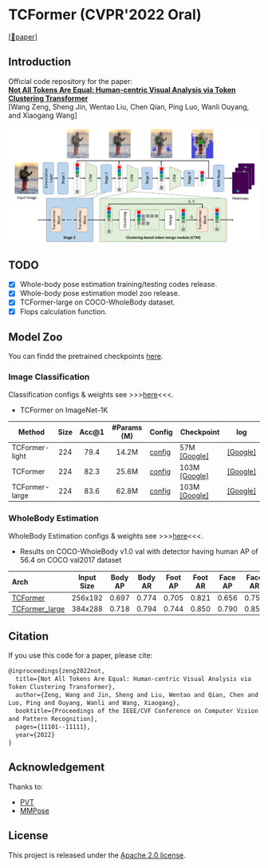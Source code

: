 # TCFormer (CVPR'2022 Oral)

\[[📜paper](https://arxiv.org/abs/2204.08680)\]

## Introduction

Official code repository for the paper:  
[**Not All Tokens Are Equal: Human-centric Visual Analysis via Token Clustering Transformer**](https://arxiv.org/abs/2204.08680)    
[Wang Zeng, Sheng Jin, Wentao Liu, Chen Qian, Ping Luo, Wanli Ouyang, and Xiaogang Wang]  


![teaser](images/fig2.png)

## TODO
- [x] Whole-body pose estimation training/testing codes release.
- [x] Whole-body pose estimation model zoo release.
- [x] TCFormer-large on COCO-WholeBody dataset.
- [x] Flops calculation function.

## Model Zoo
You can findd the pretrained checkpoints [here](https://drive.google.com/drive/folders/1HUzEuQnWG-LvyhAz96CthYVZdaSpllTu?usp=sharing).

### Image Classification

Classification configs & weights see >>>[here](classification/)<<<.

- TCFormer on ImageNet-1K

| Method           | Size | Acc@1 | #Params (M) | Config                                          | Checkpoint                                                                                 | log|
|------------------|:----:|:-----:|:-----------:|-------------------------------------------------|--------------------------------------------------------------------------------------------|----|
| TCFormer-light   |  224 |  79.4 |    14.2M    | [config](configs/tcformer/tcformer_light.py)    | 57M [[Google]](https://drive.google.com/file/d/1TvcJCQhHaxXJhGo13i6b5PWErhzIivuD/view?usp=sharing) | [[Google]](https://drive.google.com/file/d/11mb8v_Afx0oDEAD24pYYJSAOEgyo6g2_/view?usp=sharing)|
| TCFormer         |  224 |  82.3 |    25.6M    | [config](configs/tcformer/tcformer.py)          | 103M [[Google]](https://drive.google.com/file/d/1sIrTzIKFfW5Io2MybIWJoS0sv72Wd-av/view?usp=sharing) | [[Google]](https://drive.google.com/file/d/1xR3aMoWfU9sUznGtqRU6U9zcFCt_9MSk/view?usp=sharing)|
| TCFormer-large   |  224 |  83.6 |    62.8M    | [config](configs/tcformer/tcformer_large.py)    | 103M [[Google]](https://drive.google.com/file/d/1wu9joQJU807IGW51mIlhK4dNnMze8E1K/view?usp=sharing) | [[Google]](https://drive.google.com/file/d/1iLMSHa4YqnUdtJYeHFqVFLEJOwHwNQBN/view?usp=sharing)|


### WholeBody Estimation

WholeBody Estimation configs & weights see >>>[here](pose/)<<<.

- Results on COCO-WholeBody v1.0 val with detector having human AP of 56.4 on COCO val2017 dataset

| Arch  | Input Size | Body AP | Body AR | Foot AP | Foot AR | Face AP | Face AR  | Hand AP | Hand AR | Whole AP | Whole AR | ckpt | log |
| :---- | :--------: | :-----: | :-----: | :-----: | :-----: | :-----: | :------: | :-----: | :-----: | :------: |:-------: |:------: | :------: |
| [TCFormer](/configs/wholebody/2d_kpt_sview_rgb_img/topdown_heatmap/coco-wholebody/tcformer_mtagather_noextra_coco_wholebody_256x192.py)  | 256x192 | 0.697 | 0.774 | 0.705 | 0.821 | 0.656 | 0.753 | 0.539 | 0.652 | 0.576 | 0.681 | [ckpt](https://drive.google.com/file/d/1tRMhOxiab8BcuImi7B64BRgXPZ2A3BAx/view?usp=sharing) | [log](https://drive.google.com/file/d/1chRPtfEOPJzcuCZ7-nGsPZXZO9kjXdOH/view?usp=sharing) |
| [TCFormer_large](/configs/wholebody/2d_kpt_sview_rgb_img/topdown_heatmap/coco-wholebody/tcformer_large_mta_coco_wholebody_384x288.py)  | 384x288 | 0.718 | 0.794 | 0.744 | 0.850 | 0.790 | 0.856 | 0.614 | 0.715 | 0.642 | 0.733 | [ckpt](https://drive.google.com/file/d/1aUIj_-U1EfklVGzELUrierwFNoUp-zrH/view?usp=sharing) | [log](https://drive.google.com/file/d/1p1TTbTg09o4mJf4vDUCrFWPhsPxg-7j7/view?usp=sharing) |


## Citation
If you use this code for a paper, please cite:

```
@inproceedings{zeng2022not,
  title={Not All Tokens Are Equal: Human-centric Visual Analysis via Token Clustering Transformer},
  author={Zeng, Wang and Jin, Sheng and Liu, Wentao and Qian, Chen and Luo, Ping and Ouyang, Wanli and Wang, Xiaogang},
  booktitle={Proceedings of the IEEE/CVF Conference on Computer Vision and Pattern Recognition},
  pages={11101--11111},
  year={2022}
}
```

## Acknowledgement

Thanks to:

- [PVT](https://github.com/whai362/PVT)
- [MMPose](https://github.com/open-mmlab/mmpose)

## License

This project is released under the [Apache 2.0 license](LICENSE).
